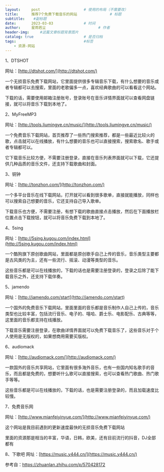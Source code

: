 ```yaml
---
layout:     post   				    # 使用的布局（不需要改）
title:      推荐7个免费下载音乐的网站 				# 标题 
subtitle:    #副标题
date:       2023-03-03 				# 时间
author:     星雨若尘 						# 作者
header-img:  	#这篇文章标题背景图片
catalog: true 						# 是否归档
tags:								#标签
    - 资源-网站
---
```

1、DTSHOT


网址：[http://dtshot.com/](http://dtshot.com/)

一个无损音乐免费下载网站，它里面提供很多专辑音乐下载，有什么想要的音乐或者专辑都可以去搜索，里面的老歌偏多一点，喜欢经典歌曲的可以看看这个网站。

下载的话，需要使用邮箱注册账号，登录账号在音乐详情界面就可以查看网盘链接，就可以将音乐下载到本地了。


2、MyFreeMP3

网址：[http://tools.liumingye.cn/music/](http://tools.liumingye.cn/music/)

一个免费音乐下载网站，首页推荐了一些热门搜索推荐，都是一些最近比较火的歌，点击就可以在线播放，有什么想要的音乐也可以直接搜索，搜索歌名、歌手或者专辑都可以。

它下载音乐比较方便，不需要注册登录，直接在音乐列表界面就可以下载，它还提供几种品质的音乐文件，还支持下载歌曲和封面。


3、铜钟

网址：[http://tonzhon.com/](http://tonzhon.com/)

一个多平台音乐在线下载网站，打开就可以看到很多歌单，直接就能播放，同样也可以搜索自己想要的音乐，它还支持自己导入歌单。

下载音乐也方便，不需要注册，有想下载的歌曲直接点击播放，然后在下面播放栏位置点击下载按钮，就可以将音乐免费下载到本地了。


4、5sing

网址：[http://5sing.kugou.com/index.html](http://5sing.kugou.com/index.html)

一个酷狗旗下原创歌曲网站，里面都是原创歌手自己上传的音乐，音乐类型主要都是古风类的为主，还有一些流行、摇滚、动漫等类型的音乐。

这些音乐都是可以在线播放的，下载的话也是需要注册登录的，登录之后除了能下载音乐之外，还支持下载伴奏。


5、jamendo

网址：[http://jamendo.com/start](http://jamendo.com/start)

一个国外的免费音乐下载网站，里面里面的音乐都是音乐制作人自己上传的，音乐类型也比较丰富，包括流行音乐、电子的、嘻哈、爵士乐、电影配乐、古典等等，这里面的音乐都支持在线播放。

下载音乐需要注册登录，在歌曲详情界面就可以免费下载音乐了，这些音乐对于个人使用是无版权的，如果想商用需要买版权。


6、audiomack

网址：[http://audiomack.com/](http://audiomack.com/)

一款国外的音乐共享网站，它里面有很多海外音乐，也有一些国内知名歌手的音乐，而且都是免费的，想要听什么歌可以直接搜索，也可以查看热门歌曲、热门歌手等等。

这些音乐都是可以在线播放的，下载的话，也是需要注册登录的，而且加载速度比较慢。


7、免费音乐网

网址：[http://www.mianfeiyinyue.com/](http://www.mianfeiyinyue.com/)

这个网站是我目前遇到的更新速度最快的无损音乐免费下载网站

里面的资源那是相当的丰富，华语，日韩，欧美，还有目前流行的抖音，DJ全部都有

8、下歌吧
网址：[https://music.y444.cn/](https://music.y444.cn/)


参考自：https://zhuanlan.zhihu.com/p/570428172
